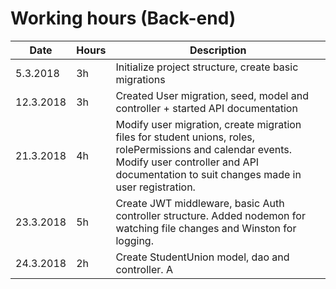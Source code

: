 # Working hours (Back-end)

| Date        | Hours          | Description   |
|-------------|----------------|---------------|
|5.3.2018|3h|Initialize project structure, create basic migrations
|12.3.2018|3h|Created User migration, seed, model and controller + started API documentation|
|21.3.2018|4h|Modify user migration, create migration files for student unions, roles, rolePermissions and calendar events. Modify user controller and API documentation to suit changes made in user registration.|
|23.3.2018|5h|Create JWT middleware, basic Auth controller structure. Added nodemon for watching file changes and Winston for logging.|
|24.3.2018|2h|Create StudentUnion model, dao and controller. A|dded API documentation for student union route and created some REST files for testing the StudentUnion endpoint.|